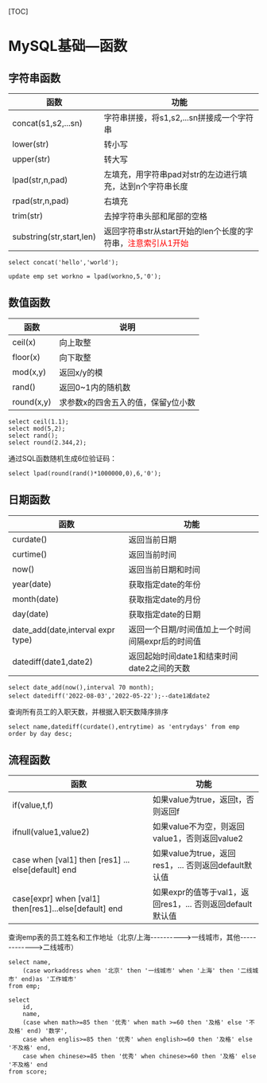[TOC]

# MySQL基础—函数

## 字符串函数

| 函数                     | 功能                                                         |
| ------------------------ | ------------------------------------------------------------ |
| concat(s1,s2,...sn)      | 字符串拼接，将s1,s2,...sn拼接成一个字符串                    |
| lower(str)               | 转小写                                                       |
| upper(str)               | 转大写                                                       |
| lpad(str,n,pad)          | 左填充，用字符串pad对str的左边进行填充，达到n个字符串长度    |
| rpad(str,n,pad)          | 右填充                                                       |
| trim(str)                | 去掉字符串头部和尾部的空格                                   |
| substring(str,start,len) | 返回字符串str从start开始的len个长度的字符串，<font color='red'>注意索引从1开始</font> |

```
select concat('hello','world');
```

```
update emp set workno = lpad(workno,5,'0');
```

## 数值函数

| 函数       | 说明                               |
| ---------- | ---------------------------------- |
| ceil(x)    | 向上取整                           |
| floor(x)   | 向下取整                           |
| mod(x,y)   | 返回x/y的模                        |
| rand()     | 返回0~1内的随机数                  |
| round(x,y) | 求参数x的四舍五入的值，保留y位小数 |

```mysql
select ceil(1.1);
select mod(5,2);
select rand();
select round(2.344,2);
```

通过SQL函数随机生成6位验证码：

```mysql
select lpad(round(rand()*1000000,0),6,'0');
```

## 日期函数

| 函数                              | 功能                                              |
| --------------------------------- | ------------------------------------------------- |
| curdate()                         | 返回当前日期                                      |
| curtime()                         | 返回当前时间                                      |
| now()                             | 返回当前日期和时间                                |
| year(date)                        | 获取指定date的年份                                |
| month(date)                       | 获取指定date的月份                                |
| day(date)                         | 获取指定date的日期                                |
| date_add(date,interval expr type) | 返回一个日期/时间值加上一个时间间隔expr后的时间值 |
| datediff(date1,date2)             | 返回起始时间date1和结束时间date2之间的天数        |

```mysql
select date_add(now(),interval 70 month);
select datediff('2022-08-03','2022-05-22');--date1减date2
```

查询所有员工的入职天数，并根据入职天数降序排序

```mysql
select name,datediff(curdate(),entrytime) as 'entrydays' from emp order by day desc;
```

## 流程函数

| 函数                                                  | 功能                                                        |
| ----------------------------------------------------- | ----------------------------------------------------------- |
| if(value,t,f)                                         | 如果value为true，返回t，否则返回f                           |
| ifnull(value1,value2)                                 | 如果value不为空，则返回value1，否则返回value2               |
| case when [val1] then [res1] ... else[default] end    | 如果value为true，返回res1，... 否则返回default默认值        |
| case[expr] when [val1] then[res1]...else[default] end | 如果expr的值等于val1，返回res1，...  否则返回default 默认值 |

查询emp表的员工姓名和工作地址（北京/上海---------->一线城市，其他------------->二线城市）

```mysql
select name,
	(case workaddress when '北京' then '一线城市' when '上海' then '二线城市' end)as '工作城市'
from emp;
```

```mysql
select 
	id,
	name,
	(case when math>=85 then '优秀' when math >=60 then '及格' else '不及格' end) '数学',
	case when englis>=85 then '优秀' when english>=60 then '及格' else '不及格' end,
	case when chinese>=85 then '优秀' when chinese>=60 then '及格' else '不及格' end
from score;
```

